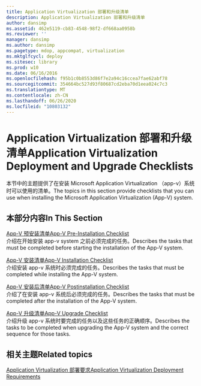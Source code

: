 ```yaml
---
title: Application Virtualization 部署和升级清单
description: Application Virtualization 部署和升级清单
author: dansimp
ms.assetid: 462e5119-cb83-4548-98f2-df668aa0958b
ms.reviewer: ''
manager: dansimp
ms.author: dansimp
ms.pagetype: mdop, appcompat, virtualization
ms.mktglfcycl: deploy
ms.sitesec: library
ms.prod: w10
ms.date: 06/16/2016
ms.openlocfilehash: f95b1c0b8553d86f7e2a94c16ccea7fae62abf78
ms.sourcegitcommit: 354664bc527d93f80687cd2eba70d1eea024c7c3
ms.translationtype: MT
ms.contentlocale: zh-CN
ms.lasthandoff: 06/26/2020
ms.locfileid: "10803132"
---
```

# <span data-ttu-id="2b679-103">Application Virtualization 部署和升级清单</span><span class="sxs-lookup"><span data-stu-id="2b679-103">Application Virtualization Deployment and Upgrade Checklists</span></span>


<span data-ttu-id="2b679-104">本节中的主题提供了在安装 Microsoft Application Virtualization （app-v）系统时可以使用的清单。</span><span class="sxs-lookup"><span data-stu-id="2b679-104">The topics in this section provide checklists that you can use when installing the Microsoft Application Virtualization (App-V) system.</span></span>

## <span data-ttu-id="2b679-105">本部分内容</span><span class="sxs-lookup"><span data-stu-id="2b679-105">In This Section</span></span>


<a href="" id="app-v-pre-installation-checklist"></a>[<span data-ttu-id="2b679-106">App-V 预安装清单</span><span class="sxs-lookup"><span data-stu-id="2b679-106">App-V Pre-Installation Checklist</span></span>](app-v-pre-installation-checklist.md)  
<span data-ttu-id="2b679-107">介绍在开始安装 app-v system 之前必须完成的任务。</span><span class="sxs-lookup"><span data-stu-id="2b679-107">Describes the tasks that must be completed before starting the installation of the App-V system.</span></span>

<a href="" id="app-v-installation-checklist"></a>[<span data-ttu-id="2b679-108">App-V 安装清单</span><span class="sxs-lookup"><span data-stu-id="2b679-108">App-V Installation Checklist</span></span>](app-v-installation-checklist.md)  
<span data-ttu-id="2b679-109">介绍安装 app-v 系统时必须完成的任务。</span><span class="sxs-lookup"><span data-stu-id="2b679-109">Describes the tasks that must be completed while installing the App-V system.</span></span>

<a href="" id="app-v-postinstallation-checklist"></a>[<span data-ttu-id="2b679-110">App-V 安装后清单</span><span class="sxs-lookup"><span data-stu-id="2b679-110">App-V Postinstallation Checklist</span></span>](app-v-postinstallation-checklist.md)  
<span data-ttu-id="2b679-111">介绍了在安装 app-v 系统后必须完成的任务。</span><span class="sxs-lookup"><span data-stu-id="2b679-111">Describes the tasks that must be completed after the installation of the App-V system.</span></span>

<a href="" id="app-v-upgrade-checklist"></a>[<span data-ttu-id="2b679-112">App-V 升级清单</span><span class="sxs-lookup"><span data-stu-id="2b679-112">App-V Upgrade Checklist</span></span>](app-v-upgrade-checklist.md)  
<span data-ttu-id="2b679-113">介绍升级 app-v 系统时要完成的任务以及这些任务的正确顺序。</span><span class="sxs-lookup"><span data-stu-id="2b679-113">Describes the tasks to be completed when upgrading the App-V system and the correct sequence for those tasks.</span></span>

## <span data-ttu-id="2b679-114">相关主题</span><span class="sxs-lookup"><span data-stu-id="2b679-114">Related topics</span></span>


[<span data-ttu-id="2b679-115">Application Virtualization 部署要求</span><span class="sxs-lookup"><span data-stu-id="2b679-115">Application Virtualization Deployment Requirements</span></span>](application-virtualization-deployment-requirements.md)

 

 





